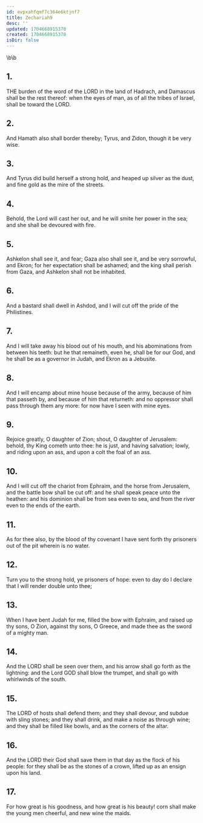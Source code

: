```yaml
---
id: evpxahfqmf7c364e6ktjnf7
title: Zechariah9
desc: ''
updated: 1704668915370
created: 1704668915370
isDir: false
---
```

\b\b
## 1.
THE burden of the word of the LORD in the land of Hadrach, and Damascus shall be the rest thereof: when the eyes of man, as of all the tribes of Israel, shall be toward the LORD.
## 2.
And Hamath also shall border thereby; Tyrus, and Zidon, though it be very wise.
## 3.
And Tyrus did build herself a strong hold, and heaped up silver as the dust, and fine gold as the mire of the streets.
## 4.
Behold, the Lord will cast her out, and he will smite her power in the sea; and she shall be devoured with fire.
## 5.
Ashkelon shall see it, and fear; Gaza also shall see it, and be very sorrowful, and Ekron; for her expectation shall be ashamed; and the king shall perish from Gaza, and Ashkelon shall not be inhabited.
## 6.
And a bastard shall dwell in Ashdod, and I will cut off the pride of the Philistines.
## 7.
And I will take away his blood out of his mouth, and his abominations from between his teeth: but he that remaineth, even he, shall be for our God, and he shall be as a governor in Judah, and Ekron as a Jebusite.
## 8.
And I will encamp about mine house because of the army, because of him that passeth by, and because of him that returneth: and no oppressor shall pass through them any more: for now have I seen with mine eyes.
## 9.
Rejoice greatly, O daughter of Zion; shout, O daughter of Jerusalem: behold, thy King cometh unto thee: he is just, and having salvation; lowly, and riding upon an ass, and upon a colt the foal of an ass.
## 10.
And I will cut off the chariot from Ephraim, and the horse from Jerusalem, and the battle bow shall be cut off: and he shall speak peace unto the heathen: and his dominion shall be from sea even to sea, and from the river even to the ends of the earth.
## 11.
As for thee also, by the blood of thy covenant I have sent forth thy prisoners out of the pit wherein is no water.
## 12.
Turn you to the strong hold, ye prisoners of hope: even to day do I declare that I will render double unto thee;
## 13.
When I have bent Judah for me, filled the bow with Ephraim, and raised up thy sons, O Zion, against thy sons, O Greece, and made thee as the sword of a mighty man.
## 14.
And the LORD shall be seen over them, and his arrow shall go forth as the lightning: and the Lord GOD shall blow the trumpet, and shall go with whirlwinds of the south.
## 15.
The LORD of hosts shall defend them; and they shall devour, and subdue with sling stones; and they shall drink, and make a noise as through wine; and they shall be filled like bowls, and as the corners of the altar.
## 16.
And the LORD their God shall save them in that day as the flock of his people: for they shall be as the stones of a crown, lifted up as an ensign upon his land.
## 17.
For how great is his goodness, and how great is his beauty!  corn shall make the young men cheerful, and new wine the maids.
